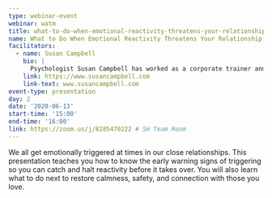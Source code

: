 ```yaml
---
type: webinar-event
webinar: watm
title: what-to-do-when-emotional-reactivity-threatens-your-relationship-happiness
name: What to Do When Emotional Reactivity Threatens Your Relationship Happiness
facilitators:
  - name: Susan Campbell
    bio: |
      Psychologist Susan Campbell has worked as a corporate trainer and relationship coach for 55 years. A former professor at the University of Massachusetts, she is author of eleven books on the topic of relationships and human communication. Her most recent work centers on how to use honest, presence-centered communication as a vehicle for personal healing and expanded self-awareness. This body of work is described in her best-selling, Getting Real and her more recent books, Truth in Dating, Saying What’s Real, and Five-Minute Relationship Repair. Her work has been featured in many popular magazines including New Woman, Psychology Today, Self, Harvard Business Review, Seventeen, Men’s Health, New Age, Fast Company, and Yoga Journal. She has been featured on such national TV shows as CNN's News Night, Good Morning America, and The Dr. Dean Edell Show. Susan trains coaches and therapists throughout the United States and Europe to integrate the tools in Five-Minute Relationship Repair into their professional practices. For more information, visit her website:
    link: https://www.susancampbell.com
    link-text: www.susancampbell.com
event-type: presentation
day: 2
date: '2020-06-13'
start-time: '15:00'
end-time: '16:00'
link: https://zoom.us/j/8285470222 # SH Team Room
---
```


We all get emotionally triggered at times in our close relationships. This presentation teaches you how to know the early warning signs of triggering so you can catch and halt reactivity before it takes over. You will also learn what to do next to restore calmness, safety, and connection with those you love.
